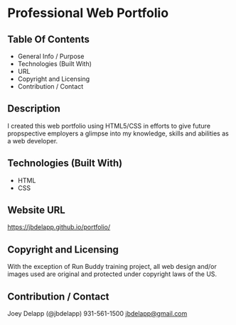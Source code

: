 # Professional Web Portfolio

## Table Of Contents
* General Info / Purpose
* Technologies (Built With)
* URL
* Copyright and Licensing
* Contribution / Contact

## Description
I created this web portfolio using HTML5/CSS in efforts to give future propspective employers a glimpse into my knowledge, skills and abilities as a web developer. 

## Technologies (Built With)
* HTML
* CSS

## Website URL
https://jbdelapp.github.io/portfolio/

## Copyright and Licensing
With the exception of Run Buddy training project, all web design and/or images used are original and protected under copyright laws of the US. 

## Contribution / Contact
Joey Delapp (@jbdelapp)
931-561-1500
jbdelapp@gmail.com
